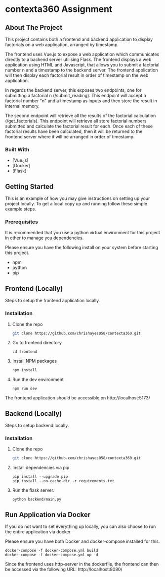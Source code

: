 # contexta360 Assignment

## About The Project
This project contains both a frontend and backend application to display factorials on a web application, arranged by timestamp.

The frontend uses Vue.js to expose a web application which communicates directly to a backend server utilising Flask. The frontend displays a web application using HTML and Javascript, that allows you to submit a factorial number n and a timestamp to the backend server. The frontend application will then display each factorial result in order of timestamp on the web application. 

In regards the backend server, this exposes two endpoints, one for submitting a factorial n (/submit_reading). This endpoint will accept a factorial number "n" and a timestamp as inputs and then store the result in internal memory. 

The second endpoint will retrieve all the results of the factorial calculation (/get_factorials). This endpoint will retrieve all store factorial numbers submitted and calculate the factorial result for each. Once each of these factorial results have been calculated, then it will be returned to the frontend server where it will be arranged in order of timestamp.

### Built With
* [Vue.js]
* [Docker]
* [Flask]

<!-- GETTING STARTED -->
## Getting Started

This is an example of how you may give instructions on setting up your project locally.
To get a local copy up and running follow these simple example steps.

### Prerequisites
It is recommended that you use a python virtual environment for this project in other to manage you dependencies.

Please ensure you have the following install on your system before starting this project.

* npm
* python
* pip

## Frontend (Locally)
Steps to setup the frontend application locally.

### Installation

1. Clone the repo
   ```sh
   git clone https://github.com/chrishayes058/contexta360.git
   ```
2. Go to frontend directory
    ```
    cd frontend
    ```
3. Install NPM packages
   ```sh
   npm install
   ```
4. Run the dev environment 
    ```
    npm run dev
    ```

The frontend application should be accessible on http://localhost:5173/ 

## Backend (Locally)
Steps to setup backend locally.


### Installation

1. Clone the repo
   ```sh
   git clone https://github.com/chrishayes058/contexta360.git
   ```
2. Install dependencies via pip
    ```
    pip install --upgrade pip
    pip install --no-cache-dir -r requirements.txt
    ```
3. Run the flask server.
    ```
    python backend/main.py
    ```


## Run Application via Docker
If you do not want to set everything up locally, you can also choose to run the entire application via docker. 

Please ensure you have both Docker and docker-compose installed for this. 

```
docker-compose -f docker-compose.yml build
docker-compose -f docker-compose.yml up -d
```

Since the frontend uses http-server in the dockerfile, the frontend can then be accessed via the following URL: http://localhost:8080/
